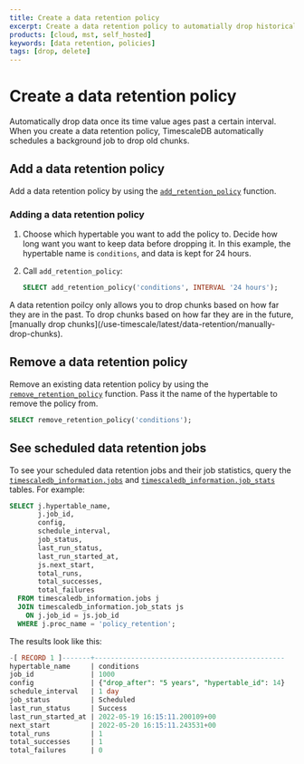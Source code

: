 ```yaml
---
title: Create a data retention policy
excerpt: Create a data retention policy to automatially drop historical data
products: [cloud, mst, self_hosted]
keywords: [data retention, policies]
tags: [drop, delete]
---
```


# Create a data retention policy

Automatically drop data once its time value ages past a certain interval. When
you create a data retention policy, TimescaleDB automatically schedules a
background job to drop old chunks.

## Add a data retention policy

Add a data retention policy by using the
[`add_retention_policy`][add_retention_policy] function.

<Procedure>

### Adding a data retention policy

1.  Choose which hypertable you want to add the policy to. Decide how long want
    you want to keep data before dropping it. In this example, the hypertable
    name is `conditions`, and data is kept for 24 hours.
1.  Call `add_retention_policy`:

    ```sql
    SELECT add_retention_policy('conditions', INTERVAL '24 hours');
    ```

</Procedure>

<Highlight type="note">
A data retention poilcy only allows you to drop chunks based on how far they are
in the past. To drop chunks based on how far they are in the future,
[manually drop chunks](/use-timescale/latest/data-retention/manually-drop-chunks).
</Highlight>

## Remove a data retention policy

Remove an existing data retention policy by using the
[`remove_retention_policy`][remove_retention_policy] function. Pass it the name
of the hypertable to remove the policy from.

```sql
SELECT remove_retention_policy('conditions');
```

## See scheduled data retention jobs

To see your scheduled data retention jobs and their job statistics, query the
[`timescaledb_information.jobs`][timescaledb_information.jobs] and
[`timescaledb_information.job_stats`][timescaledb_information.job_stats] tables.
For example:

```sql
SELECT j.hypertable_name,
       j.job_id,
       config,
       schedule_interval,
       job_status,
       last_run_status,
       last_run_started_at,
       js.next_start,
       total_runs,
       total_successes,
       total_failures
  FROM timescaledb_information.jobs j
  JOIN timescaledb_information.job_stats js
    ON j.job_id = js.job_id
  WHERE j.proc_name = 'policy_retention';
```

The results look like this:

```sql
-[ RECORD 1 ]-------+-----------------------------------------------
hypertable_name     | conditions
job_id              | 1000
config              | {"drop_after": "5 years", "hypertable_id": 14}
schedule_interval   | 1 day
job_status          | Scheduled
last_run_status     | Success
last_run_started_at | 2022-05-19 16:15:11.200109+00
next_start          | 2022-05-20 16:15:11.243531+00
total_runs          | 1
total_successes     | 1
total_failures      | 0
```

[add_retention_policy]: /api/:currentVersion:/data-retention/add_retention_policy
[remove_retention_policy]: /api/:currentVersion:/data-retention/remove_retention_policy
[timescaledb_information.job_stats]: /api/:currentVersion:/informational-views/job_stats/
[timescaledb_information.jobs]: /api/:currentVersion:/informational-views/jobs/
